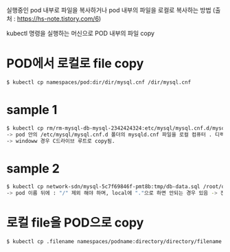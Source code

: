 실행중인 pod 내부로 파일을 복사하거나 pod 내부의 파일을 로컬로 복사하는 방법 (출처 : https://hs-note.tistory.com/6)

kubectl 명령을 실행하는 머신으로 POD 내부의 파일 copy

# POD에서 로컬로 file copy
```bash
$ kubectl cp namespaces/pod:dir/dir/mysql.cnf /dir/mysql.cnf
```
# sample 1
```bash
$ kubectl cp rm/rm-mysql-db-mysql-2342424324:etc/mysql/mysql.cnf.d/mysqld.cnf .
-> pod 안의 /etc/mysql/mysql.cnf.d 폴더의 mysqld.cnf 파일을 로컬 컴퓨터 . 디렉토리로 copy
-> windoww 경우 C드라이브 루트로 copy됨.
```

# sample 2
```bash
$ kubectl cp network-sdn/mysql-5c7f69846f-pmt8b:tmp/db-data.sql /root/ocp/db-data.sql
-> pod 이름 뒤에 : "/" 제외 해야 하며, local에 "."으로 하면 안되는 경우 있음 -> 전체 경로 표시 필요
```
# 로컬 file을 POD으로 copy
```bash
$ kubectl cp .filename namespaces/podname:directory/directory/filename.ccc 
```